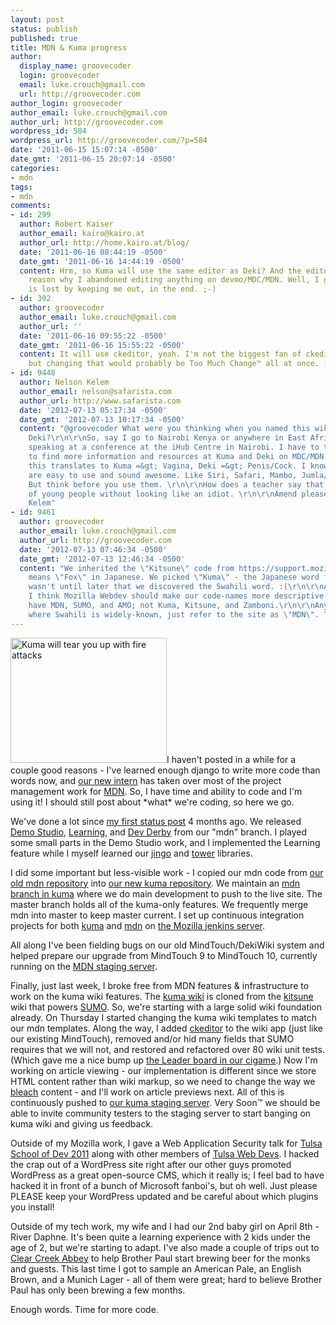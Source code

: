 ```yaml
---
layout: post
status: publish
published: true
title: MDN & Kuma progress
author:
  display_name: groovecoder
  login: groovecoder
  email: luke.crouch@gmail.com
  url: http://groovecoder.com
author_login: groovecoder
author_email: luke.crouch@gmail.com
author_url: http://groovecoder.com
wordpress_id: 584
wordpress_url: http://groovecoder.com/?p=584
date: '2011-06-15 15:07:14 -0500'
date_gmt: '2011-06-15 20:07:14 -0500'
categories:
- mdn
tags:
- mdn
comments:
- id: 299
  author: Robert Kaiser
  author_email: kairo@kairo.at
  author_url: http://home.kairo.at/blog/
  date: '2011-06-16 08:44:19 -0500'
  date_gmt: '2011-06-16 14:44:19 -0500'
  content: Hrm, so Kuma will use the same editor as Deki? And the editor was the main
    reason why I abandoned editing anything on devmo/MDC/MDN. Well, I guess not much
    is lost by keeping me out, in the end. ;-)
- id: 302
  author: groovecoder
  author_email: luke.crouch@gmail.com
  author_url: ''
  date: '2011-06-16 09:55:22 -0500'
  date_gmt: '2011-06-16 15:55:22 -0500'
  content: It will use ckeditor, yeah. I'm not the biggest fan of ckeditor either,
    but changing that would probably be Too Much Change™ all at once. ;)
- id: 9448
  author: Nelson Kelem
  author_email: nelson@safarista.com
  author_url: http://www.safarista.com
  date: '2012-07-13 05:17:34 -0500'
  date_gmt: '2012-07-13 10:17:34 -0500'
  content: "@groovecoder What were you thinking when you named this wikis Kuma and
    Deki?\r\n\r\nSo, say I go to Nairobi Kenya or anywhere in East Africa. Say am
    speaking at a conference at the iHub Centre in Nairobi. I have to tell the audience
    to find more information and resources at Kuma and Deki on MDC/MDN.\r\n\r\nBasically
    this translates to Kuma =&gt; Vagina, Deki =&gt; Penis/Cock. I know Swahili names
    are easy to use and sound awesome. Like Siri, Safari, Mambo, Jumla/Joomla etc.
    But think before you use them. \r\n\r\nHow does a teacher say that to a class
    of young people without looking like an idiot. \r\n\r\nAmend please.\r\n\r\nNelson
    Kelem"
- id: 9461
  author: groovecoder
  author_email: luke.crouch@gmail.com
  author_url: http://groovecoder.com
  date: '2012-07-13 07:46:34 -0500'
  date_gmt: '2012-07-13 12:46:34 -0500'
  content: "We inherited the \"Kitsune\" code from https://support.mozilla.org. \"Kitsune\"
    means \"Fox\" in Japanese. We picked \"Kuma\" - the Japanese word for \"Bear\".\r\n\r\nIt
    wasn't until later that we discovered the Swahili word. :(\r\n\r\nAt some point
    I think Mozilla Webdev should make our code-names more descriptive. We should
    have MDN, SUMO, and AMO; not Kuma, Kitsune, and Zamboni.\r\n\r\nAnyway, in a situation
    where Swahili is widely-known, just refer to the site as \"MDN\". They are synonymous."
---
```

<p><img class="alignright" title="Kuma will tear you up with fire attacks" src="http://www.sharewallpapers.org/d/518307-2/Kuma.jpg" alt="Kuma will tear you up with fire attacks" width="250" height="200" />I haven't posted in a while for a couple good reasons - I've learned enough django to write more code than words now, and <a href="https://twitter.com/#!/openjck">our new intern</a> has taken over most of the project management work for <a href="https://developer.mozilla.org">MDN</a>. So, I have time and ability to code and I'm using it! I should still post about *what* we're coding, so here we go.</p>
<p>We've done a lot since <a href="http://groovecoder.com/2011/02/10/init/">my first status post</a> 4 months ago. We released <a href="https://developer.mozilla.org/demos/">Demo Studio</a>, <a href="https://developer.mozilla.org/learn">Learning</a>, and <a href="https://developer.mozilla.org/demos/devderby">Dev Derby</a> from our "mdn" branch. I played some small parts in the Demo Studio work, and I implemented the Learning feature while I myself learned our <a href="https://github.com/jbalogh/jingo">jingo</a> and <a href="https://github.com/clouserw/tower">tower</a> libraries.</p>
<p>I did some important but less-visible work - I copied our mdn code from <a href="https://github.com/fwenzel/mdn">our old mdn repository</a> into <a href="https://github.com/mozilla/kuma">our new kuma repository</a>. We maintain an <a href="https://github.com/mozilla/kuma/tree/mdn">mdn branch in kuma</a> where we do main development to push to the live site. The master branch holds all of the kuma-only features. We frequently merge mdn into master to keep master current. I set up continuous integration projects for both <a href="https://jenkins.mozilla.org/job/kuma/">kuma</a> and <a href="https://jenkins.mozilla.org/job/mdn/">mdn</a> on <a href="https://jenkins.mozilla.org/">the Mozilla jenkins server</a>.</p>
<p>All along I've been fielding bugs on our old MindTouch/DekiWiki system and helped prepare our upgrade from MindTouch 9 to MindTouch 10, currently running on the <a href="https://developer-stage9.mozilla.org/En">MDN staging server</a>.</p>
<p>Finally, just last week, I broke free from MDN features &amp; infrastructure to work on the kuma wiki features. The <a href="https://kuma-stage.mozilla.org/en-US/docs/new">kuma wiki</a> is cloned from the <a href="https://github.com/jsocol/kitsune">kitsune</a> wiki that powers <a href="http://support.mozilla.com/">SUMO</a>. So, we're starting with a large solid wiki foundation already. On Thursday I started changing the kuma wiki templates to match our mdn templates. Along the way, I added <a href="http://ckeditor.com">ckeditor</a> to the wiki app (just like our existing MindTouch), removed and/or hid many fields that SUMO requires that we will not, and restored and refactored over 80 wiki unit tests. (Which gave me a nice bump up <a href="https://jenkins.mozilla.org/cigame/?">the Leader board in our cigame</a>.) Now I'm working on article viewing - our implementation is different since we store HTML content rather than wiki markup, so we need to change the way we <a href="https://github.com/jsocol/bleach">bleach</a> content - and I'll work on article previews next. All of this is continuously pushed to <a href="https://kuma-stage.mozilla.org/">our kuma staging server</a>. Very Soon™ we should be able to invite community testers to the staging server to start banging on kuma wiki and giving us feedback.</p>
<p>Outside of my Mozilla work, I gave a Web Application Security talk for <a href="http://tulsawebdevs.org/presentations/tulsa-school-of-dev-2011/">Tulsa School of Dev 2011</a> along with other members of <a href="http://tulsawebdevs.org/">Tulsa Web Devs</a>. I hacked the crap out of a WordPress site right after our other guys promoted WordPress as a great open-source CMS, which it really is; I feel bad to have hacked it in front of a bunch of Microsoft fanboi's, but oh well. Just please PLEASE keep your WordPress updated and be careful about which plugins you install!</p>
<p>Outside of my tech work, my wife and I had our 2nd baby girl on April 8th - River Daphne. It's been quite a learning experience with 2 kids under the age of 2, but we're starting to adapt. I've also made a couple of trips out to <a href="http://clearcreekmonks.org/">Clear Creek Abbey</a> to help Brother Paul start brewing beer for the monks and guests. This last time I got to sample an American Pale, an English Brown, and a Munich Lager - all of them were great; hard to believe Brother Paul has only been brewing a few months.</p>
<p>Enough words. Time for more code.</p>
